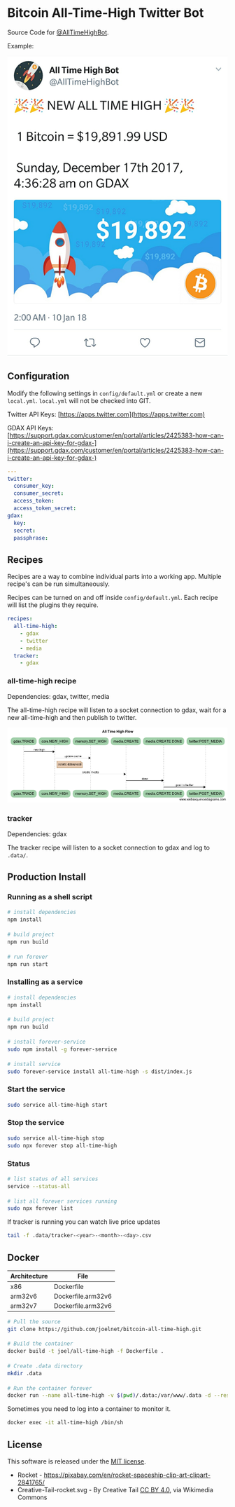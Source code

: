 # Bitcoin All-Time-High Twitter Bot

Source Code for [@AllTimeHighBot](https://twitter.com/AllTimeHighBot).

Example:

![Bitcoin All-Time-High Tweet](./images/tweet.png 'Bitcoin All-Time-High Tweet')

## Configuration

Modify the following settings in `config/default.yml` or create a new `local.yml`. `local.yml` will not be checked into GIT.

Twitter API Keys: [https://apps.twitter.com](https://apps.twitter.com)

GDAX API Keys: [https://support.gdax.com/customer/en/portal/articles/2425383-how-can-i-create-an-api-key-for-gdax-](https://support.gdax.com/customer/en/portal/articles/2425383-how-can-i-create-an-api-key-for-gdax-)

```yaml
---
twitter:
  consumer_key:
  consumer_secret:
  access_token:
  access_token_secret:
gdax:
  key:
  secret:
  passphrase:
```

## Recipes

Recipes are a way to combine individual parts into a working app. Multiple recipe's can be run simultaneously.

Recipes can be turned on and off inside `config/default.yml`. Each recipe will list the plugins they require.

```yaml
recipes:
  all-time-high:
    - gdax
    - twitter
    - media
  tracker:
    - gdax
```

### all-time-high recipe

Dependencies: gdax, twitter, media

The all-time-high recipe will listen to a socket connection to gdax, wait for a new all-time-high and then publish to twitter.

![All Time High Sequence Diagram](./images/All%20Time%20High%20Flow.png 'All Time High Sequence Diagram')

### tracker

Dependencies: gdax

The tracker recipe will listen to a socket connection to gdax and log to `.data/`.

## Production Install

### Running as a shell script

```bash
# install dependencies
npm install

# build project
npm run build

# run forever
npm run start
```

### Installing as a service

```bash
# install dependencies
npm install

# build project
npm run build

# install forever-service
sudo npm install -g forever-service

# install service
sudo forever-service install all-time-high -s dist/index.js
```

### Start the service

```bash
sudo service all-time-high start
```

### Stop the service

```bash
sudo service all-time-high stop
sudo npx forever stop all-time-high
```

### Status

```bash
# list status of all services
service --status-all

# list all forever services running
sudo npx forever list
```

If tracker is running you can watch live price updates

```bash
tail -f .data/tracker-<year>-<month>-<day>.csv
```

## Docker

| Architecture | File               |
| ------------ | ------------------ |
| x86          | Dockerfile         |
| arm32v6      | Dockerfile.arm32v6 |
| arm32v7      | Dockerfile.arm32v6 |

```bash
# Pull the source
git clone https://github.com/joelnet/bitcoin-all-time-high.git

# Build the container
docker build -t joel/all-time-high -f Dockerfile .

# Create .data directory
mkdir .data

# Run the container forever
docker run --name all-time-high -v $(pwd)/.data:/var/www/.data -d --restart unless-stopped joel/all-time-high
```

Sometimes you need to log into a container to monitor it.

```bash
docker exec -it all-time-high /bin/sh
```

## License

This software is released under the [MIT license](LICENSE).

- Rocket - https://pixabay.com/en/rocket-spaceship-clip-art-clipart-2841765/
- Creative-Tail-rocket.svg - By Creative Tail [CC BY 4.0](http://creativecommons.org/licenses/by/4.0), via Wikimedia Commons
